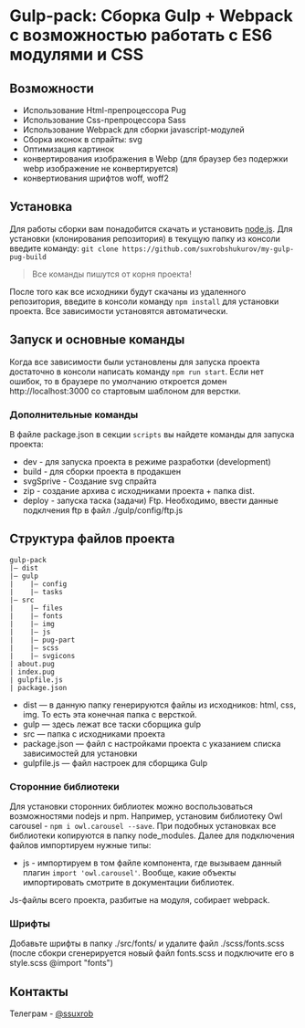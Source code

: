 # Gulp-pack: Сборка Gulp + Webpack c возможностью работать с ES6 модулями и CSS

## Возможности

- Использование Html-препроцессора Pug
- Использование Css-препроцессора Sass
- Использование Webpack для сборки javascript-модулей
- Сборка иконок в спрайты: svg
- Оптимизация картинок 
- конвертирования изображения в Webp (для браузер без подержки webp изображение не конвертируется)
- конвертиования шрифтов woff, woff2

## Установка
Для работы сборки вам понадобится скачать и установить [node.js](https://nodejs.org).
Для установки (клонирования репозитория) в текущую папку из консоли введите команду: 
```git clone https://github.com/suxrobshukurov/my-gulp-pug-build```
> Все команды пишутся от корня проекта!

После того как все исходники будут скачаны из удаленного репозитория, введите в консоли команду ```npm install``` для установки проекта. Все зависимости установятся автоматически. 

## Запуск и основные команды
Когда все зависимости были установлены для запуска проекта достаточно в консоли написать команду <code>npm run start</code>. Если нет ошибок, то в браузере по умолчанию откроется домен http://localhost:3000 со стартовым шаблоном для верстки.

### Дополнительные команды
В файле package.json в секции ```scripts``` вы найдете команды для запуска проекта:
- dev - для запуска проекта в режиме разработки (development)
- build - для сборки проекта в продакшен
- svgSprive - Создание svg спрайта
- zip - создание архива с исходниками проекта + папка dist.
- deploy - запуска таска (задачи) Ftp. Необходимо, ввести данные подклчения ftp в файл ./gulp/config/ftp.js

## Структура файлов проекта
```
gulp-pack
|— dist
|— gulp
|    |— config
|    |— tasks
|— src
|    |— files
|    |— fonts
|    |— img
|    |— js
|    |— pug-part
|    |— scss
|    |— svgicons
| about.pug
| index.pug
| gulpfile.js
| package.json
```
- dist — в данную папку генерируются файлы из исходников: html, css, img. То есть эта конечная папка с версткой.
- gulp — здесь лежат все таски сборщика gulp
- src — папка с исходниками проекта
- package.json — файл с настройками проекта с указанием списка зависимостей для установки
- gulpfile.js — файл настроек для сборщика Gulp

### Сторонние библиотеки
Для установки сторонних библиотек можно воспользоваться возможностями nodejs и npm. Например, установим библиотеку Owl carousel - ```npm i owl.carousel --save```. При подобных установках все библиотеки копируются в папку node_modules. Далее для подключения файлов импортируем нужные типы:
- js - импортируем в том файле компонента, где вызываем данный плагин ```import 'owl.carousel'```. Вообще, какие объекты импортировать смотрите в документации библиотек.

Js-файлы всего проекта, разбитые на модуля, собирает webpack. 

### Шрифты
Добавьте шрифты в папку ./src/fonts/ и удалите файл ./scss/fonts.scss (после сбокри сгенерируется новый файл fonts.scss и подключите его в style.scss @import "fonts") 

## Контакты
Телеграм - [@ssuxrob](https://t.me/ssuxrob)
